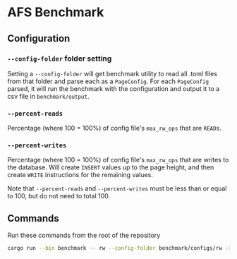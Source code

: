 # AFS Benchmark

## Configuration

### `--config-folder` folder setting

Setting a `--config-folder` will get benchmark utility to read all .toml files from that folder and parse each as a `PageConfig`. For each `PageConfig` parsed, it will run the benchmark with the configuration and output it to a csv file in `benchmark/output`.

### `--percent-reads`

Percentage (where 100 = 100%) of config file's `max_rw_ops` that are `READ`s.

### `--percent-writes`

Percentage (where 100 = 100%) of config file's `max_rw_ops` that are writes to the database. Will create `INSERT` values up to the page height, and then create `WRITE` instructions for the remaining values.

Note that `--percent-reads` and `--percent-writes` must be less than or equal to 100, but do not need to total 100.

## Commands

Run these commands from the root of the repository

```bash
cargo run --bin benchmark -- rw --config-folder benchmark/configs/rw -r 50 -w 50
```
